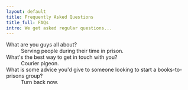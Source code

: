```yaml
---
layout: default
title: Frequently Asked Questions
title_full: FAQs
intro: We get asked regular questions...
---
```


<dl class="content-container-width faqs">
	<dt>What are you guys all about?</dt>
	<dd>Serving people during their time in prison.</dd>
	<dt>What's the best way to get in touch with you?</dt>
	<dd>Courier pigeon.</dd>
	<dt>What is some advice you'd give to someone looking to start a books-to-prisons group?</dt>
	<dd>Turn back now.</dd>
</dl>
